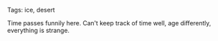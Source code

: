 Tags: ice, desert

Time passes funnily here. Can't keep track of time well, age differently, everything is strange.